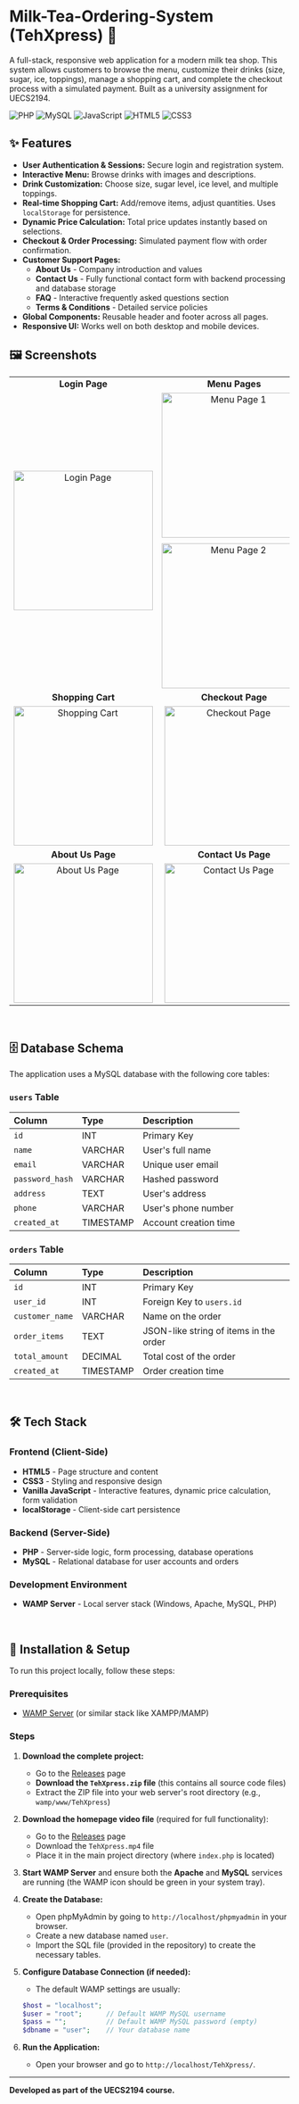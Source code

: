 # Milk-Tea-Ordering-System (TehXpress) 🧋

A full-stack, responsive web application for a modern milk tea shop. This system allows customers to browse the menu, customize their drinks (size, sugar, ice, toppings), manage a shopping cart, and complete the checkout process with a simulated payment. Built as a university assignment for UECS2194.

![PHP](https://img.shields.io/badge/PHP-777BB4?style=for-the-badge&logo=php&logoColor=white)
![MySQL](https://img.shields.io/badge/MySQL-005C84?style=for-the-badge&logo=mysql&logoColor=white)
![JavaScript](https://img.shields.io/badge/JavaScript-F7DF1E?style=for-the-badge&logo=javascript&logoColor=black)
![HTML5](https://img.shields.io/badge/HTML5-E34F26?style=for-the-badge&logo=html5&logoColor=white)
![CSS3](https://img.shields.io/badge/CSS3-1572B6?style=for-the-badge&logo=css3&logoColor=white)

## ✨ Features

-   **User Authentication & Sessions:** Secure login and registration system.
-   **Interactive Menu:** Browse drinks with images and descriptions.
-   **Drink Customization:** Choose size, sugar level, ice level, and multiple toppings.
-   **Real-time Shopping Cart:** Add/remove items, adjust quantities. Uses `localStorage` for persistence.
-   **Dynamic Price Calculation:** Total price updates instantly based on selections.
-   **Checkout & Order Processing:** Simulated payment flow with order confirmation.
-   **Customer Support Pages:**
    - **About Us** - Company introduction and values
    - **Contact Us** - Fully functional contact form with backend processing and database storage
    - **FAQ** - Interactive frequently asked questions section
    - **Terms & Conditions** - Detailed service policies
-   **Global Components:** Reusable header and footer across all pages.
-   **Responsive UI:** Works well on both desktop and mobile devices.


## 🖼️ Screenshots

| | | |
| :---: | :---: | :---: |
| **Login Page** | **Menu Pages** | **Drink Customization** |
| <a href="https://github.com/user-attachments/assets/fc2f0d57-4f70-43fa-82ca-3b30685d8fd7"><img src="https://github.com/user-attachments/assets/fc2f0d57-4f70-43fa-82ca-3b30685d8fd7" width="250" alt="Login Page"></a> | <div><a href="https://github.com/user-attachments/assets/c9900145-3553-4d67-bf12-69a9882b0c0e"><img src="https://github.com/user-attachments/assets/c9900145-3553-4d67-bf12-69a9882b0c0e" width="260" alt="Menu Page 1" style="display: block; margin-bottom: 10px;"></a><a href="https://github.com/user-attachments/assets/03c71508-6c40-46a0-99eb-97ab7dae42c4"><img src="https://github.com/user-attachments/assets/03c71508-6c40-46a0-99eb-97ab7dae42c4" width="260" alt="Menu Page 2" style="display: block; margin-top: 10px;"></a></div> | <a href="https://github.com/user-attachments/assets/b15fe278-f013-4dc9-ba5e-37825b4526a4"><img src="https://github.com/user-attachments/assets/b15fe278-f013-4dc9-ba5e-37825b4526a4" width="250" alt="Drink Customization"></a> |
| **Shopping Cart** | **Checkout Page** | **Order Success** |
| <a href="https://github.com/user-attachments/assets/da949688-4dc8-4640-9733-ecadf7ec56a3"><img src="https://github.com/user-attachments/assets/da949688-4dc8-4640-9733-ecadf7ec56a3" width="250" alt="Shopping Cart"></a> | <a href="https://github.com/user-attachments/assets/683ecf05-8517-4472-8a3a-f222d2d684a2"><img src="https://github.com/user-attachments/assets/683ecf05-8517-4472-8a3a-f222d2d684a2" width="250" alt="Checkout Page"></a> | <a href="https://github.com/user-attachments/assets/56ec18aa-c819-43aa-85fe-1757eed69cf4"><img src="https://github.com/user-attachments/assets/56ec18aa-c819-43aa-85fe-1757eed69cf4" width="250" alt="Order Success"></a> |
| **About Us Page** | **Contact Us Page** | **FAQ Page** |
| <a href="https://github.com/user-attachments/assets/0ce877e9-bfef-40e5-a8ec-df6bffab5aeb"><img src="https://github.com/user-attachments/assets/0ce877e9-bfef-40e5-a8ec-df6bffab5aeb" width="250" alt="About Us Page"></a> | <a href="https://github.com/user-attachments/assets/ed3ef80d-e492-41c2-bda3-e77de48772cd"><img src="https://github.com/user-attachments/assets/ed3ef80d-e492-41c2-bda3-e77de48772cd" width="250" alt="Contact Us Page"></a> | <a href="https://github.com/user-attachments/assets/87cef8bd-023c-46ce-81c1-4b80067642bf"><img src="https://github.com/user-attachments/assets/f2ac3264-9246-4779-a6cf-0cb03f7cd8fc" width="250" alt="FAQ Page"></a> |
<br>

## 🗄️ Database Schema

The application uses a MySQL database with the following core tables:

### `users` Table
| Column | Type | Description |
| :--- | :--- | :--- |
| `id` | INT | Primary Key |
| `name` | VARCHAR | User's full name |
| `email` | VARCHAR | Unique user email |
| `password_hash` | VARCHAR | Hashed password |
| `address` | TEXT | User's address |
| `phone` | VARCHAR | User's phone number |
| `created_at` | TIMESTAMP | Account creation time |

### `orders` Table
| Column | Type | Description |
| :--- | :--- | :--- |
| `id` | INT | Primary Key |
| `user_id` | INT | Foreign Key to `users.id` |
| `customer_name` | VARCHAR | Name on the order |
| `order_items` | TEXT | JSON-like string of items in the order |
| `total_amount` | DECIMAL | Total cost of the order |
| `created_at` | TIMESTAMP | Order creation time |

<br>

## 🛠️ Tech Stack

### Frontend (Client-Side)
- **HTML5** - Page structure and content
- **CSS3** - Styling and responsive design  
- **Vanilla JavaScript** - Interactive features, dynamic price calculation, form validation
- **localStorage** - Client-side cart persistence

### Backend (Server-Side)
- **PHP** - Server-side logic, form processing, database operations
- **MySQL** - Relational database for user accounts and orders

### Development Environment
- **WAMP Server** - Local server stack (Windows, Apache, MySQL, PHP)

<br>

## 🚀 Installation & Setup

To run this project locally, follow these steps:

### Prerequisites
- [WAMP Server](https://www.wampserver.com/en/) (or similar stack like XAMPP/MAMP)

### Steps
1.  **Download the complete project:**
    - Go to the [Releases](../../releases) page
    - **Download the `TehXpress.zip` file** (this contains all source code files)
    - Extract the ZIP file into your web server's root directory (e.g., `wamp/www/TehXpress`)
2.  **Download the homepage video file** (required for full functionality):
    - Go to the [Releases](../../releases) page
    - Download the `TehXpress.mp4` file
    - Place it in the main project directory (where `index.php` is located)
      
3.  **Start WAMP Server** and ensure both the **Apache** and **MySQL** services are running (the WAMP icon should be green in your system tray).

4.  **Create the Database:**
    - Open phpMyAdmin by going to `http://localhost/phpmyadmin` in your browser.
    - Create a new database named `user`.
    - Import the SQL file (provided in the repository) to create the necessary tables.

5.  **Configure Database Connection (if needed):**
    - The default WAMP settings are usually:
    ```php
    $host = "localhost";
    $user = "root";      // Default WAMP MySQL username
    $pass = "";          // Default WAMP MySQL password (empty)
    $dbname = "user";    // Your database name
    ```

6.  **Run the Application:**
    - Open your browser and go to `http://localhost/TehXpress/`.


---
**Developed as part of the UECS2194 course.**
